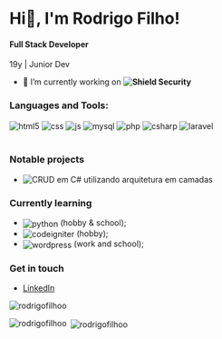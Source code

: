 # Hi👋, I'm Rodrigo Filho!
#### Full Stack Developer

19y | Junior Dev
- 🔭 I’m currently working on **![Shield Security](https://www.shieldsec.com.br/)**

<h3 align="left">Languages and Tools:</h3>
<div style="display: inline_block">
  <img align="center" alt="html5" src="https://img.shields.io/badge/HTML5-E34F26?style=for-the-badge&logo=html5&logoColor=white" />
  <img align="center" alt="css" src="https://img.shields.io/badge/CSS3-1572B6?style=for-the-badge&logo=css3&logoColor=white" />
  <img align="center" alt="js" src="https://img.shields.io/badge/JavaScript-F7DF1E?style=for-the-badge&logo=javascript&logoColor=black" />
  <img align="center" alt="mysql" src="https://img.shields.io/badge/MySql-007ACC?style=for-the-badge&logo=mysql&logoColor=white" />
  <img align="center" alt="php" src="https://img.shields.io/badge/PHP-777BB4?style=for-the-badge&logo=php&logoColor=white" />
  <img align="center" alt="csharp" src="https://img.shields.io/badge/CSharp-239120?style=for-the-badge&logo=csharp&logoColor=61DAFB" />
  <img align="center" alt="laravel" src="https://img.shields.io/badge/Laravel-FF2D20?style=for-the-badge&logo=laravel&logoColor=white" />
</div><br/>

### Notable projects

* ![CRUD em C# utilizando arquitetura em camadas](https://github.com/RodrigoFilho/crudMySql)

### Currently learning
* <img align="center" alt="python" src="https://img.shields.io/badge/Python-yellow?style=for-the-badge&logo=python&logoColor=blue" /> (hobby & school);
* <img align="center" alt="codeigniter" src="https://img.shields.io/badge/Codeigniter-EF4223?style=for-the-badge&logo=codeigniter&logoColor=white" /> (hobby);
* <img align="center" alt="wordpress" src="https://img.shields.io/badge/Wordpress-21759B?style=for-the-badge&logo=Wordpress&logoColor=white" /> (work and school);

### Get in touch
* [LinkedIn](https://www.linkedin.com/in/rodrigo-queiroz-280480206)

<p align="left"> <img src="https://komarev.com/ghpvc/?username=rodrigofilhoo&label=Profile%20views&color=0e75b6&style=flat" alt="rodrigofilhoo" /> </p>
<p><img align="left" src="https://github-readme-stats.vercel.app/api/top-langs?username=rodrigofilhoo&show_icons=true&locale=en&layout=compact" alt="rodrigofilhoo" /></p>
<p>&nbsp;<img align="center" src="https://github-readme-stats.vercel.app/api?username=rodrigofilhoo&show_icons=true&locale=en" alt="rodrigofilhoo" /></p>
